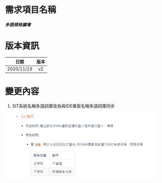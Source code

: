 # 需求項目名稱 
##### 多語規格擴增

# 版本資訊

|日期|版本|
|:-:|:-:|
|2020/11/19|v2|

# 變更內容
1. SIT系統名稱多語詞庫改為與IDE專案名稱多語詞庫同步

![alt q1](qimg/2020-11-19/image_2020_11_19T02_00_49_539Z.png)